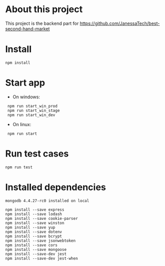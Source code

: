 # About this project

This project is the backend part for https://github.com/JanessaTech/best-second-hand-market

# Install

```
npm install
```

# Start app

- On windows:

```
 npm run start_win_prod
 npm run start_win_stage
 npm run start_win_dev
```

- On linux:

```
 npm run start
```

# Run test cases

```
npm run test
```

# Installed dependencies

```
mongodb 4.4.27-rc0 installed on local

npm install --save express
npm install --save lodash
npm install --save cookie-parser
npm install --save winston
npm install --save yup
npm install --save dotenv
npm install --save bcrypt
npm install --save jsonwebtoken
npm install --save cors
npm install --save mongoose
npm install --save-dev jest
npm install --save-dev jest-when

```
